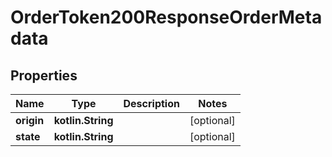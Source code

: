 
# OrderToken200ResponseOrderMetadata

## Properties
Name | Type | Description | Notes
------------ | ------------- | ------------- | -------------
**origin** | **kotlin.String** |  |  [optional]
**state** | **kotlin.String** |  |  [optional]



